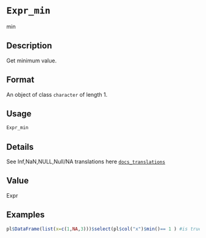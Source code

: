 # `Expr_min`

min


## Description

Get minimum value.


## Format

An object of class `character` of length 1.


## Usage

```r
Expr_min
```


## Details

See Inf,NaN,NULL,Null/NA translations here [`docs_translations`](#docstranslations)


## Value

Expr


## Examples

```r
pl$DataFrame(list(x=c(1,NA,3)))$select(pl$col("x")$min()== 1 ) #is true
```


